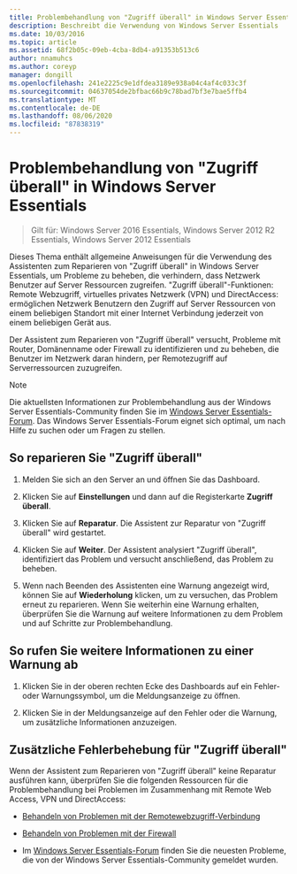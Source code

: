 ```yaml
---
title: Problembehandlung von "Zugriff überall" in Windows Server Essentials
description: Beschreibt die Verwendung von Windows Server Essentials
ms.date: 10/03/2016
ms.topic: article
ms.assetid: 68f2b05c-09eb-4cba-8db4-a91353b513c6
author: nnamuhcs
ms.author: coreyp
manager: dongill
ms.openlocfilehash: 241e2225c9e1dfdea3189e938a04c4af4c033c3f
ms.sourcegitcommit: 04637054de2bfbac66b9c78bad7bf3e7bae5ffb4
ms.translationtype: MT
ms.contentlocale: de-DE
ms.lasthandoff: 08/06/2020
ms.locfileid: "87838319"
---
```

# <a name="troubleshoot-anywhere-access-in-windows-server-essentials"></a>Problembehandlung von "Zugriff überall" in Windows Server Essentials

>Gilt für: Windows Server 2016 Essentials, Windows Server 2012 R2 Essentials, Windows Server 2012 Essentials

Dieses Thema enthält allgemeine Anweisungen für die Verwendung des Assistenten zum Reparieren von "Zugriff überall" in Windows Server Essentials, um Probleme zu beheben, die verhindern, dass Netzwerk Benutzer auf Server Ressourcen zugreifen. "Zugriff überall"-Funktionen: Remote Webzugriff, virtuelles privates Netzwerk (VPN) und DirectAccess: ermöglichen Netzwerk Benutzern den Zugriff auf Server Ressourcen von einem beliebigen Standort mit einer Internet Verbindung jederzeit von einem beliebigen Gerät aus.

Der Assistent zum Reparieren von "Zugriff überall" versucht, Probleme mit Router, Domänenname oder Firewall zu identifizieren und zu beheben, die Benutzer im Netzwerk daran hindern, per Remotezugriff auf Serverressourcen zuzugreifen.

> [!NOTE]
> Die aktuellsten Informationen zur Problembehandlung aus der Windows Server Essentials-Community finden Sie im [Windows Server Essentials-Forum](/answers/topics/windows-server-essentials.html). Das Windows Server Essentials-Forum eignet sich optimal, um nach Hilfe zu suchen oder um Fragen zu stellen.

## <a name="to-repair-anywhere-access"></a>So reparieren Sie "Zugriff überall"

1. Melden Sie sich an den Server an und öffnen Sie das Dashboard.

2. Klicken Sie auf **Einstellungen** und dann auf die Registerkarte **Zugriff überall**.

3. Klicken Sie auf **Reparatur**. Die Assistent zur Reparatur von "Zugriff überall" wird gestartet.

4. Klicken Sie auf **Weiter**. Der Assistent analysiert "Zugriff überall", identifiziert das Problem und versucht anschließend, das Problem zu beheben.

5. Wenn nach Beenden des Assistenten eine Warnung angezeigt wird, können Sie auf **Wiederholung** klicken, um zu versuchen, das Problem erneut zu reparieren. Wenn Sie weiterhin eine Warnung erhalten, überprüfen Sie die Warnung auf weitere Informationen zu dem Problem und auf Schritte zur Problembehandlung.

## <a name="to-get-more-information-about-an-alert"></a>So rufen Sie weitere Informationen zu einer Warnung ab

1. Klicken Sie in der oberen rechten Ecke des Dashboards auf ein Fehler- oder Warnungssymbol, um die Meldungsanzeige zu öffnen.

2. Klicken Sie in der Meldungsanzeige auf den Fehler oder die Warnung, um zusätzliche Informationen anzuzeigen.

## <a name="additional-troubleshooting-for-anywhere-access"></a>Zusätzliche Fehlerbehebung für "Zugriff überall"
 Wenn der Assistent zum Reparieren von "Zugriff überall" keine Reparatur ausführen kann, überprüfen Sie die folgenden Ressourcen für die Problembehandlung bei Problemen im Zusammenhang mit Remote Web Access, VPN und DirectAccess:

- [Behandeln von Problemen mit der Remotewebzugriff-Verbindung](Troubleshoot-Remote-Web-Access-connectivity-in-Windows-Server-Essentials.md)

- [Behandeln von Problemen mit der Firewall](Troubleshoot-your-firewall-in-Windows-Server-Essentials.md)

- Im [Windows Server Essentials-Forum](/answers/topics/windows-server-essentials.html) finden Sie die neuesten Probleme, die von der Windows Server Essentials-Community gemeldet wurden.